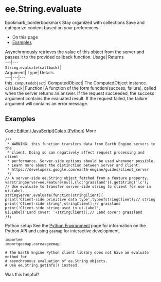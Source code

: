  
#  ee.String.evaluate 
bookmark_borderbookmark Stay organized with collections  Save and categorize content based on your preferences.
  * On this page
  * [Examples](https://developers.google.com/earth-engine/apidocs/ee-string-evaluate#examples)


Asynchronously retrieves the value of this object from the server and passes it to the provided callback function. 
Usage| Returns  
---|---  
`String.evaluate(callback)`|   
Argument| Type| Details  
---|---|---  
this: `computedobject`| ComputedObject| The ComputedObject instance.  
`callback`| Function| A function of the form function(success, failure), called when the server returns an answer. If the request succeeded, the success argument contains the evaluated result. If the request failed, the failure argument will contains an error message.  
## Examples
[Code Editor (JavaScript)](https://developers.google.com/earth-engine/apidocs/ee-string-evaluate#code-editor-javascript-sample)[Colab (Python)](https://developers.google.com/earth-engine/apidocs/ee-string-evaluate#colab-python-sample) More
```
/**
 * WARNING: this function transfers data from Earth Engine servers to the
 * client. Doing so can negatively affect request processing and client
 * performance. Server-side options should be used whenever possible.
 * Learn more about the distinction between server and client:
 * https://developers.google.com/earth-engine/guides/client_server
 */
// A server-side ee.String object fetched from a feature property.
varstringServer=ee.Feature(null,{lc:'grassland'}).getString('lc');
// Use evaluate to transfer server-side string to client for use in ui.Label.
stringServer.evaluate(function(stringClient){
print('Client-side primitive data type',typeofstringClient);// string
print('Client-side string',stringClient);// grassland
print('Client-side string used in ui.Label',
ui.Label('Land cover: '+stringClient));// Land cover: grassland
});
```
Python setup
See the [ Python Environment](https://developers.google.com/earth-engine/guides/python_install) page for information on the Python API and using `geemap` for interactive development.
```
importee
importgeemap.coreasgeemap
```
```
# The Earth Engine Python client library does not have an evaluate method for
# asynchronous evaluation of ee.String objects.
# Use ee.String.getInfo() instead.
```

Was this helpful?
